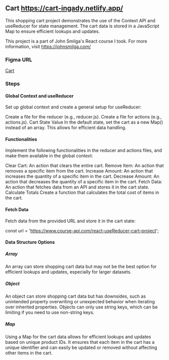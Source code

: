 ## Cart https://cart-ingady.netlify.app/

This shopping cart project demonstrates the use of the Context API and useReducer for state management. The cart data is stored in a JavaScript Map to ensure efficient lookups and updates.

This project is a part of John Smilga's React course I took. For more information, visit https://johnsmilga.com/

### Figma URL

[Cart](https://www.figma.com/file/5AwKjnWuM6BhRYmxdQFpky/Cart?node-id=0%3A1&t=lfaO4zazTd7nqF1q-1)

### Steps

#### Global Context and useReducer

Set up global context and create a general setup for useReducer:

Create a file for the reducer (e.g., reducer.js).
Create a file for actions (e.g., actions.js).
Cart State Value
In the default state, set the cart as a new Map() instead of an array. This allows for efficient data handling.

#### Functionalities

Implement the following functionalities in the reducer and actions files, and make them available in the global context:

Clear Cart: An action that clears the entire cart.
Remove Item: An action that removes a specific item from the cart.
Increase Amount: An action that increases the quantity of a specific item in the cart.
Decrease Amount: An action that decreases the quantity of a specific item in the cart.
Fetch Data: An action that fetches data from an API and stores it in the cart state.
Calculate Totals
Create a function that calculates the total cost of items in the cart.

#### Fetch Data

Fetch data from the provided URL and store it in the cart state:

const url = 'https://www.course-api.com/react-useReducer-cart-project';

#### Data Structure Options

##### Array

An array can store shopping cart data but may not be the best option for efficient lookups and updates, especially for larger datasets.

##### Object

An object can store shopping cart data but has downsides, such as unintended property overwriting or unexpected behavior when iterating over inherited properties. Objects can only use string keys, which can be limiting if you need to use non-string keys.

##### Map

Using a Map for the cart data allows for efficient lookups and updates based on unique product IDs. It ensures that each item in the cart has a unique identifier and can easily be updated or removed without affecting other items in the cart.
